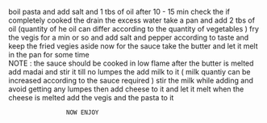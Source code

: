boil  pasta and add salt and 1 tbs of oil
after 10 - 15 min check the if completely cooked the drain the excess water 
take a  pan and add 2 tbs of oil (quantity of he oil can differ according to the quantity of vegetables )
fry the  vegis for a min or so and  add salt and pepper according to taste
and keep the fried vegies aside 
now for the  sauce 
take the butter and let it melt in the pan for some time  
NOTE : the sauce should be cooked in low flame 
after the butter is melted add madai and stir  it till  no lumpes 
the add milk to it ( milk quantiy can be increased according to the sauce required )
stir the milk while adding and avoid getting any lumpes 
then add cheese to it and let it melt 
when the cheese is melted add the  vegis and the pasta to it 

                    NOW ENJOY  